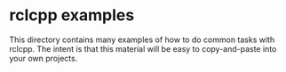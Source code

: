# rclcpp examples

This directory contains many examples of how to do common tasks with rclcpp.
The intent is that this material will be easy to copy-and-paste into your own projects.